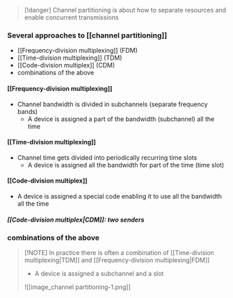 > [!danger] Channel partitioning is about how to separate resources and enable concurrent transmissions

### Several approaches to [[channel partitioning]]
- [[Frequency-division multiplexing]] (FDM)
- [[Time-division multiplexing]] (TDM)
- [[Code-division multiplex]] (CDM)
- combinations of the above

#### [[Frequency-division multiplexing]]
- Channel bandwidth is divided in subchannels (separate frequency bands)
	- A device is assigned a part of the bandwidth (subchannel) all the time
#### [[Time-division multiplexing]]
- Channel time gets divided into periodically recurring time slots
	- A device is assigned all the bandwidth for part of the time (time slot)
#### [[Code-division multiplex]]
- A device is assigned a special code enabling it to use all the bandwidth all the time
##### [[Code-division multiplex|CDM]]: two senders

### combinations of the above

> [!NOTE] In practice there is often a combination of [[Time-division multiplexing|TDM]] and [[Frequency-division multiplexing|FDM]]
> - A device is assigned a subchannel and a slot
> 
> ![[image_channel partitioning-1.png]]




